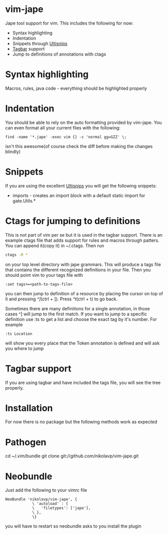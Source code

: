 vim-jape
===

Jape tool support for vim. This includes the following for now:

* Syntax highlighting
* Indentation
* Snippets through [Ultisnips](https://github.com/SirVer/ultisnips)
* [Tagbar](https://github.com/majutsushi/tagbar) support
* Jump to definitions of annotations with ctags

Syntax highlighting
========
Macros, rules, java code - everything should be highlighted properly

Indentation
========
You should be able to rely on the auto formatting provided by vim-jape. You can even format all your current files with the following:

```shell
find -name '*.jape' -exec vim {} -c 'normal gg=GZZ' \;
```
isn't this awesome(of course check the diff before making the changes blindly)

Snippets
========
If you are using the excellent [Ultisnips](https://github.com/SirVer/ultisnips) you will get the following snippets:

* imports - creates an import block with a default static import for gate.Utils.\*


Ctags for jumping to definitions
========
This is not part of vim per se but it is used in the tagbar support. There is an example ctags file that adds support for rules and macros through patters.
You can append it(copy it) in ~/.ctags. Then run

```bash
ctags -R *
```

on your top level directory with jape grammars. This will produce a tags file that contains the different recognized definitions in your file. Then you should point vim to your tags file with
```vim
:set tags+=<path-to-tags-file>
```
you can then jump to definition of a resource by placing the cursor on top of it and pressing *^]*(ctrl + ]). Press *^t*(ctrl + t) to go back.

Sometimes there are many definitions for a single annotation, in those cases ^] will jump to the first match. If you want to jump to a specific definition use :ts <resource-name> to get a list and choose the exact tag by it's number. For example

```vim
:ts Location
```
will show you every place that the Token annotation is defined and will ask you where to jump

Tagbar support
========
If you are using tagbar and have included the tags file, you will see the tree properly.

Installation
===
For now there is no package but the following methods work as expected

Pathogen
==========

cd ~/.vim/bundle
git clone git://github.com/nikolavp/vim-jape.git

Neobundle
==========

Just add the following to your vimrc file

```vim
NeoBundle 'nikolavp/vim-jape', {
            \ 'autoload' : {
            \   'filetypes': ['jape'],
            \ },
            \}
```

you will have to restart so neobundle asks to you install the plugin
